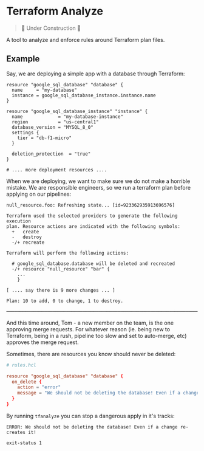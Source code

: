 # Terraform Analyze

> 🚧 Under Construction 🚧

A tool to analyze and enforce rules around Terraform plan files.

## Example

Say, we are deploying a simple app with a database through Terraform:

```hcl
resource "google_sql_database" "database" {
  name     = "my-database"
  instance = google_sql_database_instance.instance.name
}

resource "google_sql_database_instance" "instance" {
  name             = "my-database-instance"
  region           = "us-central1"
  database_version = "MYSQL_8_0"
  settings {
    tier = "db-f1-micro"
  }

  deletion_protection  = "true"
}

# .... more deployment resources ....

```

When we are deploying, we want to make sure we do not make a horrible mistake.
We are responsible engineers, so we run a terraform plan before applying on our
pipelines:

```text
null_resource.foo: Refreshing state... [id=923362935913696576]

Terraform used the selected providers to generate the following execution
plan. Resource actions are indicated with the following symbols:
  +   create
  -   destroy
  -/+ recreate

Terraform will perform the following actions:

  # google_sql_database.database will be deleted and recreated
  -/+ resource "null_resource" "bar" {
    ...
    }

[ .... say there is 9 more changes ... ]

Plan: 10 to add, 0 to change, 1 to destroy.

─────────────────────────────────────────────────────────────────────────────
```

And this time around, Tom - a new member on the team, is the one approving merge
requests. For whatever reason (ie. being new to Terraform, being in a rush,
pipeline too slow and set to auto-merge, etc) approves the merge request.

Sometimes, there are resources you know should never be deleted:

```toml
# rules.hcl

resource "google_sql_database" "database" {
  on_delete {
    action = "error"
    message = "We should not be deleting the database! Even if a change re-creates it!"
  }
}
```

By running `tfanalyze` you can stop a dangerous apply in it's tracks:

```
ERROR: We should not be deleting the database! Even if a change re-creates it!

exit-status 1
```
